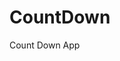 # CountDown
 Count Down App
     
        
                                         
                                       
                                       
                            
                  
         
  
 
  

